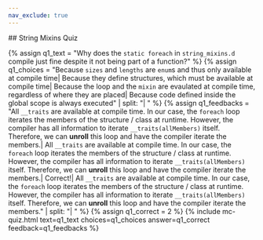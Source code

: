 ```yaml
---
nav_exclude: true
---
```

<link href="https://cdn.jsdelivr.net/npm/bootstrap@5.0.2/dist/css/bootstrap.min.css" rel="stylesheet" integrity="sha384-EVSTQN3/azprG1Anm3QDgpJLIm9Nao0Yz1ztcQTwFspd3yD65VohhpuuCOmLASjC" crossorigin="anonymous">
<script src="https://cdn.jsdelivr.net/npm/bootstrap@5.0.2/dist/js/bootstrap.bundle.min.js" integrity="sha384-MrcW6ZMFYlzcLA8Nl+NtUVF0sA7MsXsP1UyJoMp4YLEuNSfAP+JcXn/tWtIaxVXM" crossorigin="anonymous"></script>
## String Mixins Quiz

  {% assign q1_text = "Why does the `static foreach` in `string_mixins.d` compile just fine despite it not being part of a function?" %}
  {% assign q1_choices = "Because `sizes` and `lengths` are `enum`s and thus only available at compile time| Because they define structures, which must be available at compile time| Because the loop and the `mixin` are evaulated at compile time, regardless of where they are placed| Because code defined inside the global scope is always executed" | split: "| " %}
  {% assign q1_feedbacks = "All `__traits` are available at compile time. In our case, the `foreach` loop iterates the members of the structure / class at runtime. However, the compiler has all information to iterate `__traits(allMembers)` itself. Therefore, we can **unroll** this loop and have the compiler iterate the members.| All `__traits` are available at compile time. In our case, the `foreach` loop iterates the members of the structure / class at runtime. However, the compiler has all information to iterate `__traits(allMembers)` itself. Therefore, we can **unroll** this loop and have the compiler iterate the members.| Correct!| All `__traits` are available at compile time. In our case, the `foreach` loop iterates the members of the structure / class at runtime. However, the compiler has all information to iterate `__traits(allMembers)` itself. Therefore, we can **unroll** this loop and have the compiler iterate the members." | split: "| " %}
  {% assign q1_correct = 2 %}
  {% include mc-quiz.html text=q1_text choices=q1_choices answer=q1_correct feedback=q1_feedbacks %}
